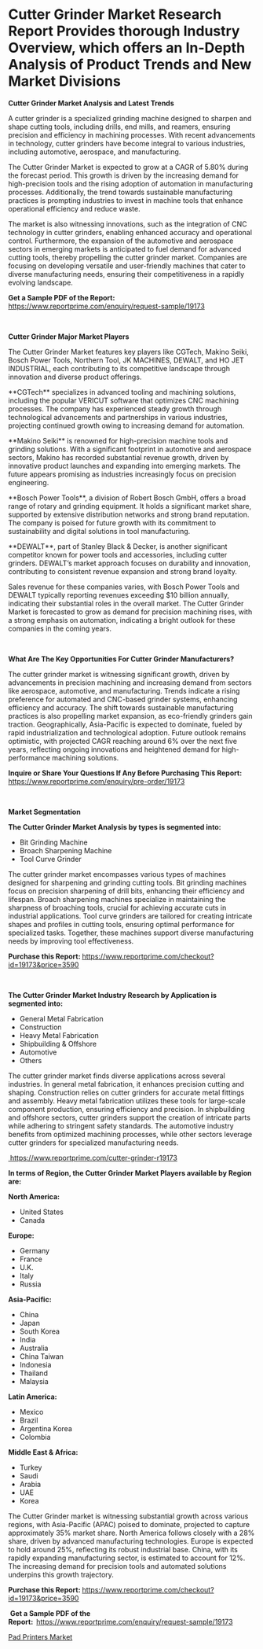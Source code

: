 <p><h1>Cutter Grinder Market Research Report Provides thorough Industry Overview, which offers an In-Depth Analysis of Product Trends and New Market Divisions</h1></p><p><strong>Cutter Grinder Market Analysis and Latest Trends</strong></p>
<p><p>A cutter grinder is a specialized grinding machine designed to sharpen and shape cutting tools, including drills, end mills, and reamers, ensuring precision and efficiency in machining processes. With recent advancements in technology, cutter grinders have become integral to various industries, including automotive, aerospace, and manufacturing.</p><p>The Cutter Grinder Market is expected to grow at a CAGR of 5.80% during the forecast period. This growth is driven by the increasing demand for high-precision tools and the rising adoption of automation in manufacturing processes. Additionally, the trend towards sustainable manufacturing practices is prompting industries to invest in machine tools that enhance operational efficiency and reduce waste.</p><p>The market is also witnessing innovations, such as the integration of CNC technology in cutter grinders, enabling enhanced accuracy and operational control. Furthermore, the expansion of the automotive and aerospace sectors in emerging markets is anticipated to fuel demand for advanced cutting tools, thereby propelling the cutter grinder market. Companies are focusing on developing versatile and user-friendly machines that cater to diverse manufacturing needs, ensuring their competitiveness in a rapidly evolving landscape.</p></p>
<p><strong>Get a Sample PDF of the Report:&nbsp;</strong> <a href="https://www.reportprime.com/enquiry/request-sample/19173?utm_campaign=3213&utm_medium=2&utm_source=Github&utm_content=ia&utm_term=19032025&utm_id=cutter-grinder">https://www.reportprime.com/enquiry/request-sample/19173</a></p>
<p>&nbsp;</p>
<p><strong>Cutter Grinder Major Market Players</strong></p>
<p><p>The Cutter Grinder Market features key players like CGTech, Makino Seiki, Bosch Power Tools, Northern Tool, JK MACHINES, DEWALT, and HO JET INDUSTRIAL, each contributing to its competitive landscape through innovation and diverse product offerings.</p><p>**CGTech** specializes in advanced tooling and machining solutions, including the popular VERICUT software that optimizes CNC machining processes. The company has experienced steady growth through technological advancements and partnerships in various industries, projecting continued growth owing to increasing demand for automation.</p><p>**Makino Seiki** is renowned for high-precision machine tools and grinding solutions. With a significant footprint in automotive and aerospace sectors, Makino has recorded substantial revenue growth, driven by innovative product launches and expanding into emerging markets. The future appears promising as industries increasingly focus on precision engineering.</p><p>**Bosch Power Tools**, a division of Robert Bosch GmbH, offers a broad range of rotary and grinding equipment. It holds a significant market share, supported by extensive distribution networks and strong brand reputation. The company is poised for future growth with its commitment to sustainability and digital solutions in tool manufacturing.</p><p>**DEWALT**, part of Stanley Black & Decker, is another significant competitor known for power tools and accessories, including cutter grinders. DEWALT’s market approach focuses on durability and innovation, contributing to consistent revenue expansion and strong brand loyalty.</p><p>Sales revenue for these companies varies, with Bosch Power Tools and DEWALT typically reporting revenues exceeding $10 billion annually, indicating their substantial roles in the overall market. The Cutter Grinder Market is forecasted to grow as demand for precision machining rises, with a strong emphasis on automation, indicating a bright outlook for these companies in the coming years.</p></p>
<p>&nbsp;</p>
<p><strong>What Are The Key Opportunities For Cutter Grinder Manufacturers?</strong></p>
<p><p>The cutter grinder market is witnessing significant growth, driven by advancements in precision machining and increasing demand from sectors like aerospace, automotive, and manufacturing. Trends indicate a rising preference for automated and CNC-based grinder systems, enhancing efficiency and accuracy. The shift towards sustainable manufacturing practices is also propelling market expansion, as eco-friendly grinders gain traction. Geographically, Asia-Pacific is expected to dominate, fueled by rapid industrialization and technological adoption. Future outlook remains optimistic, with projected CAGR reaching around 6% over the next five years, reflecting ongoing innovations and heightened demand for high-performance machining solutions.</p></p>
<p><strong>Inquire or Share Your Questions If Any Before Purchasing This Report:</strong> <a href="https://www.reportprime.com/enquiry/pre-order/19173?utm_campaign=3213&utm_medium=2&utm_source=Github&utm_content=ia&utm_term=19032025&utm_id=cutter-grinder">https://www.reportprime.com/enquiry/pre-order/19173</a></p>
<p>&nbsp;</p>
<p><strong>Market Segmentation</strong></p>
<p><strong>The Cutter Grinder Market Analysis by types is segmented into:</strong></p>
<p><ul><li>Bit Grinding Machine</li><li>Broach Sharpening Machine</li><li>Tool Curve Grinder</li></ul></p>
<p><p>The cutter grinder market encompasses various types of machines designed for sharpening and grinding cutting tools. Bit grinding machines focus on precision sharpening of drill bits, enhancing their efficiency and lifespan. Broach sharpening machines specialize in maintaining the sharpness of broaching tools, crucial for achieving accurate cuts in industrial applications. Tool curve grinders are tailored for creating intricate shapes and profiles in cutting tools, ensuring optimal performance for specialized tasks. Together, these machines support diverse manufacturing needs by improving tool effectiveness.</p></p>
<p><strong>Purchase this Report:&nbsp;</strong><a href="https://www.reportprime.com/checkout?id=19173&price=3590&utm_campaign=3213&utm_medium=2&utm_source=Github&utm_content=ia&utm_term=19032025&utm_id=cutter-grinder">https://www.reportprime.com/checkout?id=19173&price=3590</a></p>
<p>&nbsp;</p>
<p><strong>The Cutter Grinder Market Industry Research by Application is segmented into:</strong></p>
<p><ul><li>General Metal Fabrication</li><li>Construction</li><li>Heavy Metal Fabrication</li><li>Shipbuilding & Offshore</li><li>Automotive</li><li>Others</li></ul></p>
<p><p>The cutter grinder market finds diverse applications across several industries. In general metal fabrication, it enhances precision cutting and shaping. Construction relies on cutter grinders for accurate metal fittings and assembly. Heavy metal fabrication utilizes these tools for large-scale component production, ensuring efficiency and precision. In shipbuilding and offshore sectors, cutter grinders support the creation of intricate parts while adhering to stringent safety standards. The automotive industry benefits from optimized machining processes, while other sectors leverage cutter grinders for specialized manufacturing needs.</p></p>
<p><a href="https://www.reportprime.com/cutter-grinder-r19173?utm_campaign=3213&utm_medium=2&utm_source=Github&utm_content=ia&utm_term=19032025&utm_id=cutter-grinder">&nbsp;https://www.reportprime.com/cutter-grinder-r19173</a></p>
<p><strong>In terms of Region, the Cutter Grinder Market Players available by Region are:</strong></p>
<p>
    <p> <strong> North America: </strong>
        <ul>
            <li>United States</li>
            <li>Canada</li>
        </ul>
        </p> 
    <p> <strong> Europe: </strong>
        <ul>
            <li>Germany</li>
            <li>France</li>
            <li>U.K.</li>
            <li>Italy</li>
            <li>Russia</li>
        </ul>
        </p> 
    <p> <strong> Asia-Pacific: </strong>
        <ul>
            <li>China</li>
            <li>Japan</li>
            <li>South Korea</li>
            <li>India</li>
            <li>Australia</li>
            <li>China Taiwan</li>
            <li>Indonesia</li>
            <li>Thailand</li>
            <li>Malaysia</li>
        </ul>
        </p> 
    <p> <strong> Latin America: </strong>
        <ul>
            <li>Mexico</li>
            <li>Brazil</li>
            <li>Argentina Korea</li>
            <li>Colombia</li>
        </ul>
        </p> 
    <p> <strong> Middle East & Africa: </strong>
        <ul>
            <li>Turkey</li>
            <li>Saudi</li>
            <li>Arabia</li>
            <li>UAE</li>
            <li>Korea</li>
        </ul>
    </p>
    </p>
<p><p>The Cutter Grinder market is witnessing substantial growth across various regions, with Asia-Pacific (APAC) poised to dominate, projected to capture approximately 35% market share. North America follows closely with a 28% share, driven by advanced manufacturing technologies. Europe is expected to hold around 25%, reflecting its robust industrial base. China, with its rapidly expanding manufacturing sector, is estimated to account for 12%. The increasing demand for precision tools and automated solutions underpins this growth trajectory.</p></p>
<p><strong>Purchase this Report: </strong><a href="https://www.reportprime.com/checkout?id=19173&price=3590&utm_campaign=3213&utm_medium=2&utm_source=Github&utm_content=ia&utm_term=19032025&utm_id=cutter-grinder">https://www.reportprime.com/checkout?id=19173&price=3590</a></p>
<p>&nbsp;<strong>Get a Sample PDF of the Report:&nbsp;&nbsp;</strong><a href="https://www.reportprime.com/enquiry/request-sample/19173?utm_campaign=3213&utm_medium=2&utm_source=Github&utm_content=ia&utm_term=19032025&utm_id=cutter-grinder">https://www.reportprime.com/enquiry/request-sample/19173</a></p>
<p><strong></strong></p>
<p><p><a href="https://github.com/abexjeliti/Market-Research-Report-List-1/blob/main/pad-printers-market.md?utm_campaign=3213&utm_medium=2&utm_source=Github&utm_content=ia&utm_term=19032025&utm_id=cutter-grinder">Pad Printers Market</a></p></p>